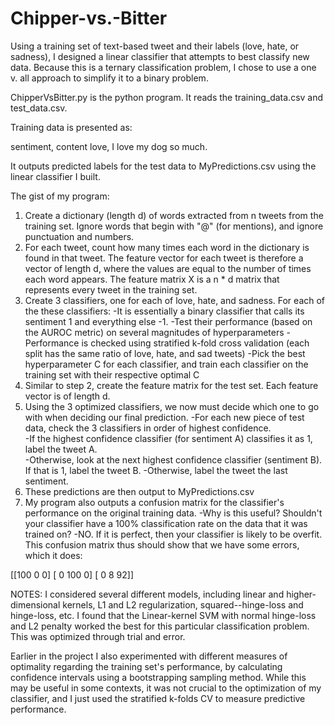 # Chipper-vs.-Bitter
Using a training set of text-based tweet and their labels (love, hate, or sadness), I designed a linear classifier that attempts to best classify new data.  Because this is a ternary classification problem, I chose to use a one v. all approach to simplify it to a binary problem.

ChipperVsBitter.py is the python program. 
It reads the training_data.csv and test_data.csv.

Training data is presented as:

  sentiment, content
  love, I love my dog so much.

It outputs predicted labels for the test data to MyPredictions.csv using the linear classifier I built.

The gist of my program:

1) Create a dictionary (length d) of words extracted from n tweets from the training set.  Ignore words that begin with "@" (for mentions), and ignore punctuation and numbers.
2) For each tweet, count how many times each word in the dictionary is found in that tweet.  The feature vector for each tweet is therefore a vector of length d, where the values are equal to the number of times each word appears.  The feature matrix X is a n * d matrix that represents every tweet in the training set.
3) Create 3 classifiers, one for each of love, hate, and sadness.  For each of the these classifiers:
    -It is essentially a binary classifier that calls its sentiment 1 and everything else -1. 
    -Test their performance (based on the AUROC metric) on several magnitudes of hyperparameters
    -Performance is checked using stratified k-fold cross validation (each split has the same ratio of love, hate, and sad tweets)
    -Pick the best hyperparameter C for each classifier, and train each classifier on the training set with their respective optimal C
4) Similar to step 2, create the feature matrix for the test set.  Each feature vector is of length d.
5) Using the 3 optimized classifiers, we now must decide which one to go with when deciding our final prediction.
    -For each new piece of test data, check the 3 classifiers in order of highest confidence.  
      -If the highest confidence classifier (for sentiment A) classifies it as 1, label the tweet A.  
      -Otherwise, look at the next highest confidence classifier (sentiment B).  If that is 1, label the tweet B.
      -Otherwise, label the tweet the last sentiment.
6) These predictions are then output to MyPredictions.csv
7) My program also outputs a confusion matrix for the classifier's performance on the original training data.
    -Why is this useful?  Shouldn't your classifier have a 100% classification rate on the data that it was trained on?
      -NO.  If it is perfect, then your classifier is likely to be overfit.  This confusion matrix thus should show that we have some errors, which it does:

[[100   0   0]
 [  0 100   0]
 [  0   8  92]]

NOTES: I considered several different models, including linear and higher-dimensional kernels, L1 and L2 regularization, squared--hinge-loss and hinge-loss, etc.  I found that the Linear-kernel SVM with normal hinge-loss and L2 penalty worked the best for this particular classification problem.  This was optimized through trial and error.

Earlier in the project I also experimented with different measures of optimality regarding the training set's performance, by calculating confidence intervals using a bootstrapping sampling method.  While this may be useful in some contexts, it was not crucial to the optimization of my classifier, and I just used the stratified k-folds CV to measure predictive performance.
